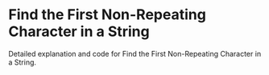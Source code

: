 # Find the First Non-Repeating Character in a String

Detailed explanation and code for Find the First Non-Repeating Character in a String.